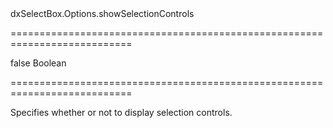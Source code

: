 <!--id-->dxSelectBox.Options.showSelectionControls<!--/id-->
===========================================================================
<!--default-->false<!--/default-->
<!--type-->Boolean<!--/type-->
===========================================================================

<!--shortDescription-->
Specifies whether or not to display selection controls.
<!--/shortDescription-->

<!--fullDescription-->

<!--/fullDescription-->